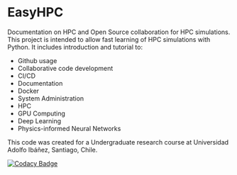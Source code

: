# EasyHPC
Documentation on HPC and Open Source collaboration for HPC simulations. This project is intended to allow fast learning of HPC simulations with Python. 
It includes introduction and tutorial to:
 
* Github usage
* Collaborative code development
* CI/CD
* Documentation
* Docker
* System Administration
* HPC
* GPU Computing
* Deep Learning
* Physics-informed Neural Networks

This code was created for a Undergraduate research course at Universidad Adolfo Ibáñez, Santiago, Chile.

[![Codacy Badge](https://app.codacy.com/project/badge/Grade/2cb491b027e44d519e34ffd5116ec902)](https://www.codacy.com/gh/pescap/EasyHPC/dashboard?utm_source=github.com&amp;utm_medium=referral&amp;utm_content=pescap/EasyHPC&amp;utm_campaign=Badge_Grade)
